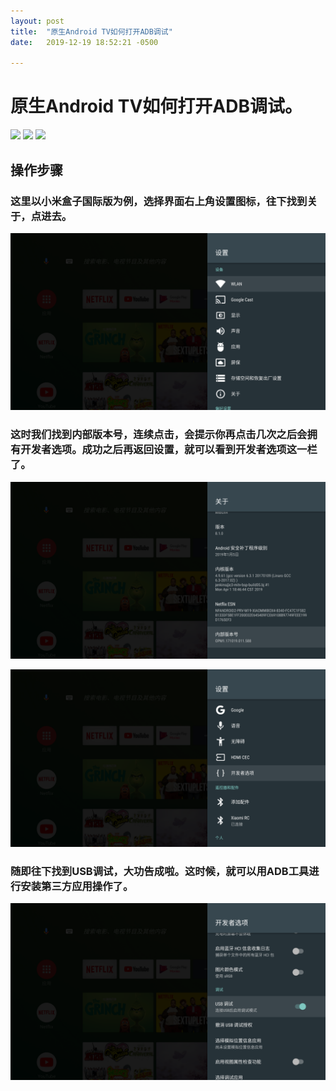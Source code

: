 ```yaml
---
layout: post
title:  "原生Android TV如何打开ADB调试"
date:   2019-12-19 18:52:21 -0500

---
```

# 原生Android TV如何打开ADB调试。
[![](https://img.shields.io/badge/我的GitHub-blue?logo=github)](https://github.com/AndroidDeals/AndroidDeals.github.io/)      [![](https://img.shields.io/badge/%E6%88%91%E7%9A%84%E7%94%B5%E6%8A%A5%E7%BE%A4-success?logo=telegram)](https://t.me/joinchat/HAPwwxAESAEfq3HGzYo73A)      [![](https://img.shields.io/badge/%E6%88%91%E7%9A%84%E6%B7%98%E5%AE%9D%E5%BA%97%E9%93%BA-AndroidDeals-orange)](https://shop108859308.taobao.com/)

## 操作步骤
### 这里以小米盒子国际版为例，选择界面右上角设置图标，往下找到关于，点进去。
![preview](https://raw.githubusercontent.com/AndroidDeals/AndroidDeals.github.io/master/Screenshots/m1.png)

### 这时我们找到内部版本号，连续点击，会提示你再点击几次之后会拥有开发者选项。成功之后再返回设置，就可以看到开发者选项这一栏了。
![preview](https://raw.githubusercontent.com/AndroidDeals/AndroidDeals.github.io/master/Screenshots/m2.png)

![preview](https://raw.githubusercontent.com/AndroidDeals/AndroidDeals.github.io/master/Screenshots/m3.png)

### 随即往下找到USB调试，大功告成啦。这时候，就可以用ADB工具进行安装第三方应用操作了。
![preview](https://raw.githubusercontent.com/AndroidDeals/AndroidDeals.github.io/master/Screenshots/m4.png)
